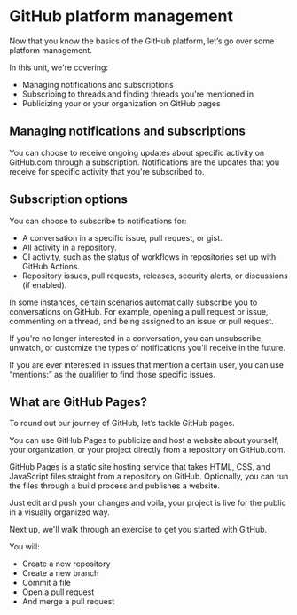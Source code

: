 # GitHub platform management
Now that you know the basics of the GitHub platform, let’s go over some platform management.

In this unit, we're covering:
* Managing notifications and subscriptions
* Subscribing to threads and finding threads you're mentioned in
* Publicizing your or your organization on GitHub pages

## Managing notifications and subscriptions
You can choose to receive ongoing updates about specific activity on GitHub.com through a subscription. Notifications are the updates that you receive for specific activity that you're subscribed to.

## Subscription options
You can choose to subscribe to notifications for:
* A conversation in a specific issue, pull request, or gist.
* All activity in a repository.
* CI activity, such as the status of workflows in repositories set up with GitHub Actions.
* Repository issues, pull requests, releases, security alerts, or discussions (if enabled).

In some instances, certain scenarios automatically subscribe you to conversations on GitHub. For example, opening a pull request or issue, commenting on a thread, and being assigned to an issue or pull request.

If you're no longer interested in a conversation, you can unsubscribe, unwatch, or customize the types of notifications you'll receive in the future.

If you are ever interested in issues that mention a certain user, you can use “mentions:” as the qualifier to find those specific issues.

## What are GitHub Pages?
To round out our journey of GitHub, let’s tackle GitHub pages.

You can use GitHub Pages to publicize and host a website about yourself, your organization, or your project directly from a repository on GitHub.com.

GitHub Pages is a static site hosting service that takes HTML, CSS, and JavaScript files straight from a repository on GitHub. Optionally, you can run the files through a build process and publishes a website.

Just edit and push your changes and voila, your project is live for the public in a visually organized way.

Next up, we'll walk through an exercise to get you started with GitHub.

You will:
* Create a new repository
* Create a new branch
* Commit a file
* Open a pull request
* And merge a pull request

